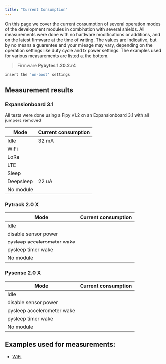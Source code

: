 ```yaml
---
title: "Current Consumption"
---
```

On this page we cover the current consumption of several operation modes of the development modules in combination with several shields. All measurements were done with no hardware modifications or additions, and on the latest firmware at the time of writing. The values are indicative, but by no means a guarentee and your mileage may vary, depending on the operation settings like duty cycle and tx power settings. The examples used for various measurements are listed at the bottom. 

> Firmware **Pybytes 1.20.2.r4**
```python
insert the 'on-boot' settings
```
## Measurement results

### Expansionboard 3.1
All tests were done using a Fipy v1.2 on an Expansionboard 3.1 with all jumpers removed 

|  Mode  | Current consumption | 
| ------ | ------------ |
|  Idle  |  32 mA         |
|  WiFi  |              |
|  LoRa  |              |
|  LTE   |              |
| Sleep  |              |
| Deepsleep |    22 uA     |
| No module |    |

### Pytrack 2.0 X

|  Mode  | Current consumption | 
| ------ | ------------ |
|  Idle  |               |
|  disable sensor power  |              |
|  pysleep accelerometer wake  |              |
|  pysleep timer wake |     |
| No module |       |

### Pysense 2.0 X


|  Mode  | Current consumption | 
| ------ | ------------ |
|  Idle  |               |
|  disable sensor power  |              |
|  pysleep accelerometer wake  |              |
|  pysleep timer wake |     |
| No module |    |

## Examples used for measurements:
* [WiFi](/link/to/example)
